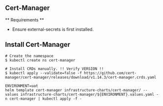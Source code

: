 ## Cert-Manager

** Requirements **

- Ensure external-secrets is first installed.

## Install Cert-Manager
```shell
# Create the namespace
$ kubectl create ns cert-manager
```

```shell
# Install CRDs manually. !! Verify VERSION !!
$ kubectl apply --validate=false -f https://github.com/cert-manager/cert-manager/releases/download/v1.14.3/cert-manager.crds.yaml
```

```shell
ENVIRONMENT=uat
helm template cert-manager infrastructure-charts/cert-manager/ --values infrastructure-charts/cert-manager/${ENVIRONMENT}.values.yaml -n cert-manager | kubectl apply -f -
